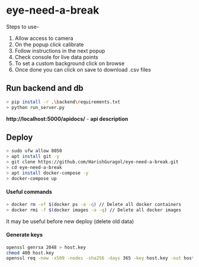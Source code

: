 # eye-need-a-break

Steps to use-

1. Allow access to camera
2. On the popup click calibrate
3. Follow instructions in the next popup
4. Check console for live data points
5. To set a custom background click on browse
6. Once done you can click on save to download .csv files

## Run backend and db

```bash
> pip install -r .\backend\requirements.txt
> python run_server.py
```

**http://localhost:5000/apidocs/** - **api description**


## Deploy

```bash
> sudo ufw allow 8050
> apt install git -y
> git clone https://github.com/HarishGuragol/eye-need-a-break.git
> cd eye-need-a-break
> apt install docker-compose -y
> docker-compose up
```

#### Useful commands
```bash
> docker rm -vf $(docker ps -a -q) // Delete all docker containers
> docker rmi -f $(docker images -a -q) // Delete all docker images
```
It may be useful before new deploy (delete old data)

#### Generate keys
```bash
openssl genrsa 2048 > host.key
chmod 400 host.key
openssl req -new -x509 -nodes -sha256 -days 365 -key host.key -out host.cert
```
